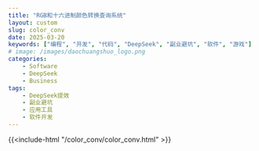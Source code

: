 ```yaml
---
title: "RGB和十六进制颜色转换查询系统"
layout: custom
slug: color_conv
date: 2025-03-20
keywords: ["编程", "开发", "代码", "DeepSeek", "副业避坑", "软件", "游戏"]
# image: /images/daochuangshuo_logo.png
categories:
    - Software
    - DeepSeek
    - Business
tags:
    - DeepSeek提效
    - 副业避坑
    - 应用工具
    - 软件开发
---
```

{{<include-html "/color_conv/color_conv.html" >}}